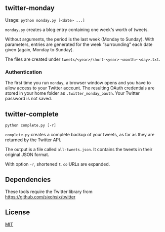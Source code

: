 ## twitter-monday

Usage: `python monday.py [<date> ...]`

`monday.py` creates a blog entry containing one week's worth of tweets.

Without arguments, the period is the last week (Monday to Sunday). With
parameters, entries are generated for the week “surrounding” each date given
(again, Monday to Sunday).

The files are created under `tweets/<year>/short-<year>-<month>-<day>.txt`.

### Authentication

The first time you run `monday`, a browser window opens and you have to allow
access to your Twitter account. The resulting OAuth credentials are stored in
your home folder as `.twitter_monday_oauth`. Your Twitter password is not
saved.

## twitter-complete

`python complete.py [-r]`

`complete.py` creates a complete backup of your tweets, as far as they are
returned by the Twitter API.

The output is a file called `all-tweets.json`. It contains the tweets in their
original JSON format.

With option `-r`, shortened `t.co` URLs are expanded.

## Dependencies

These tools require the Twitter library from https://github.com/sixohsix/twitter

## License

[MIT](LICENSE)

<!-- vim: set tw=78: -->
